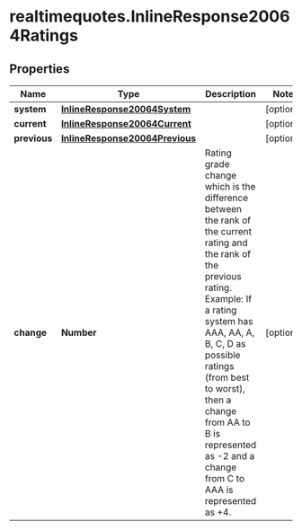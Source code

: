 # realtimequotes.InlineResponse20064Ratings

## Properties

Name | Type | Description | Notes
------------ | ------------- | ------------- | -------------
**system** | [**InlineResponse20064System**](InlineResponse20064System.md) |  | [optional] 
**current** | [**InlineResponse20064Current**](InlineResponse20064Current.md) |  | [optional] 
**previous** | [**InlineResponse20064Previous**](InlineResponse20064Previous.md) |  | [optional] 
**change** | **Number** | Rating grade change which is the difference between the rank of the current rating and the rank of the previous rating. Example: If a rating system has AAA, AA, A, B, C, D as possible ratings (from best to worst), then a change from AA to B is represented as -2 and a change from C to AAA is represented as +4. | [optional] 


